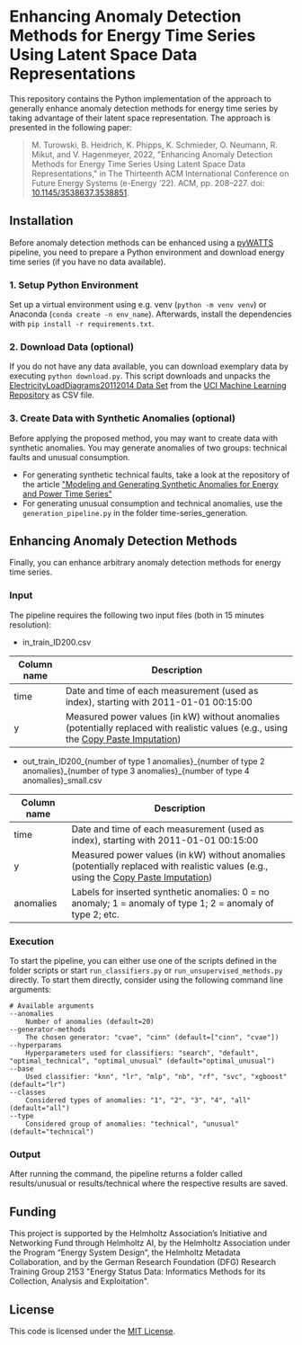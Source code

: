 # Enhancing Anomaly Detection Methods for Energy Time Series Using Latent Space Data Representations

This repository contains the Python implementation of the approach to generally enhance anomaly detection methods for energy time series by taking advantage of their latent space representation. The approach is presented in the following paper:
>M. Turowski, B. Heidrich, K. Phipps, K. Schmieder, O. Neumann, R. Mikut, and V. Hagenmeyer, 2022, "Enhancing Anomaly Detection Methods for Energy Time Series Using Latent Space Data Representations," in The Thirteenth ACM International Conference on Future Energy Systems (e-Energy ’22). ACM, pp. 208–227. doi: [10.1145/3538637.3538851](https://doi.org/10.1145/3538637.3538851).


## Installation

Before anomaly detection methods can be enhanced using a [pyWATTS](https://github.com/KIT-IAI/pyWATTS) pipeline, you need to prepare a Python environment and download energy time series (if you have no data available).

### 1. Setup Python Environment

Set up a virtual environment using e.g. venv (`python -m venv venv`) or Anaconda (`conda create -n env_name`). Afterwards, install the dependencies with `pip install -r requirements.txt`. 

### 2. Download Data (optional)

If you do not have any data available, you can download exemplary data by executing `python download.py`. This script downloads and unpacks the [ElectricityLoadDiagrams20112014 Data Set](https://archive.ics.uci.edu/ml/datasets/ElectricityLoadDiagrams20112014) from the [UCI Machine Learning Repository](https://archive.ics.uci.edu/ml/) as CSV file.

### 3. Create Data with Synthetic Anomalies (optional)

Before applying the proposed method, you may want to create data with synthetic anomalies. You may generate anomalies of two groups: technical faults and unusual consumption.
- For generating synthetic technical faults, take a look at the repository of the article ["Modeling and Generating Synthetic Anomalies for Energy and Power Time Series"](https://github.com/KIT-IAI/GeneratingSyntheticEnergyPowerAnomalies)
- For generating unusual consumption and technical anomalies, use the `generation_pipeline.py` in the folder time-series_generation.


## Enhancing Anomaly Detection Methods

Finally, you can enhance arbitrary anomaly detection methods for energy time series.

### Input
The pipeline requires the following two input files (both in 15 minutes resolution):
* in_train_ID200.csv

| Column name | Description                                                                                                                                                                           |
|-------------|---------------------------------------------------------------------------------------------------------------------------------------------------------------------------------------|
| time        | Date and time of each measurement (used as index), starting with 2011-01-01 00:15:00                                                                                                  |
| y           | Measured power values (in kW) without anomalies (potentially replaced with realistic values (e.g., using the [Copy Paste Imputation](https://github.com/KIT-IAI/CopyPasteImputation)) |

* out_train_ID200_{number of type 1 anomalies}\_{number of type 2 anomalies}\_{number of type 3 anomalies}\_{number of type 4 anomalies}_small.csv

| Column name | Description                                                                                                                                                                           |
|-------------|---------------------------------------------------------------------------------------------------------------------------------------------------------------------------------------|
| time        | Date and time of each measurement (used as index), starting with 2011-01-01 00:15:00                                                                                                  |
| y           | Measured power values (in kW) without anomalies (potentially replaced with realistic values (e.g., using the [Copy Paste Imputation](https://github.com/KIT-IAI/CopyPasteImputation)) |
| anomalies   | Labels for inserted synthetic anomalies: 0 = no anomaly; 1 = anomaly of type 1; 2 = anomaly of type 2; etc.                                                                                                                                                                                      |


### Execution
To start the pipeline, you can either use one of the scripts defined in the folder scripts or start `run_classifiers.py` or `run_unsupervised_methods.py` directly. To start them directly, consider using the following command line arguments:

```
# Available arguments
--anomalies
    Number of anomalies (default=20)
--generator-methods
    The chosen generator: "cvae", "cinn" (default=["cinn", "cvae"])
--hyperparams
    Hyperparameters used for classifiers: "search", "default", "optimal_technical", "optimal_unusual" (default="optimal_unusual")
--base
    Used classifier: "knn", "lr", "mlp", "nb", "rf", "svc", "xgboost" (default="lr")
--classes
    Considered types of anomalies: "1", "2", "3", "4", "all" (default="all")
--type
    Considered group of anomalies: "technical", "unusual" (default="technical")
```


### Output

After running the command, the pipeline returns a folder called results/unusual or results/technical where the respective results are saved.


## Funding

This project is supported by the Helmholtz Association’s Initiative and Networking Fund through Helmholtz AI, by the Helmholtz Association under the Program “Energy System Design”, the Helmholtz Metadata Collaboration, and by the German Research Foundation (DFG) Research Training Group 2153 "Energy Status Data: Informatics Methods for its Collection, Analysis and Exploitation".


## License

This code is licensed under the [MIT License](LICENSE).
